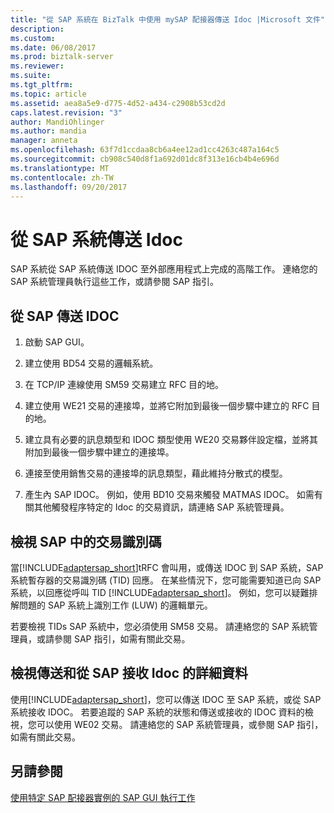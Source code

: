 ```yaml
---
title: "從 SAP 系統在 BizTalk 中使用 mySAP 配接器傳送 Idoc |Microsoft 文件"
description: 
ms.custom: 
ms.date: 06/08/2017
ms.prod: biztalk-server
ms.reviewer: 
ms.suite: 
ms.tgt_pltfrm: 
ms.topic: article
ms.assetid: aea8a5e9-d775-4d52-a434-c2908b53cd2d
caps.latest.revision: "3"
author: MandiOhlinger
ms.author: mandia
manager: anneta
ms.openlocfilehash: 63f7d1ccdaa8cb6a4ee12ad1cc4263c487a164c5
ms.sourcegitcommit: cb908c540d8f1a692d01dc8f313e16cb4b4e696d
ms.translationtype: MT
ms.contentlocale: zh-TW
ms.lasthandoff: 09/20/2017
---
```

# <a name="sending-idocs-from-an-sap-system"></a>從 SAP 系統傳送 Idoc
SAP 系統從 SAP 系統傳送 IDOC 至外部應用程式上完成的高階工作。 連絡您的 SAP 系統管理員執行這些工作，或請參閱 SAP 指引。  
  
## <a name="send-an-idoc-from-sap"></a>從 SAP 傳送 IDOC  
  
1.  啟動 SAP GUI。  
  
2.  建立使用 BD54 交易的邏輯系統。  
  
3.  在 TCP/IP 連線使用 SM59 交易建立 RFC 目的地。  
  
4.  建立使用 WE21 交易的連接埠，並將它附加到最後一個步驟中建立的 RFC 目的地。  
  
5.  建立具有必要的訊息類型和 IDOC 類型使用 WE20 交易夥伴設定檔，並將其附加到最後一個步驟中建立的連接埠。  
  
6.  連接至使用銷售交易的連接埠的訊息類型，藉此維持分散式的模型。  
  
7.  產生內 SAP IDOC。 例如，使用 BD10 交易來觸發 MATMAS IDOC。 如需有關其他觸發程序特定的 Idoc 的交易資訊，請連絡 SAP 系統管理員。  

## <a name="view-transaction-ids-in-sap"></a>檢視 SAP 中的交易識別碼
當[!INCLUDE[adaptersap_short](../../includes/adaptersap-short-md.md)]tRFC 會叫用，或傳送 IDOC 到 SAP 系統，SAP 系統暫存器的交易識別碼 (TID) 回應。 在某些情況下，您可能需要知道已向 SAP 系統，以回應從呼叫 TID [!INCLUDE[adaptersap_short](../../includes/adaptersap-short-md.md)]。 例如，您可以疑難排解問題的 SAP 系統上識別工作 (LUW) 的邏輯單元。  
  
 若要檢視 TIDs SAP 系統中，您必須使用 SM58 交易。 請連絡您的 SAP 系統管理員，或請參閱 SAP 指引，如需有關此交易。 

## <a name="view-details-about-idocs-sent-and-received-from-sap"></a>檢視傳送和從 SAP 接收 Idoc 的詳細資料
使用[!INCLUDE[adaptersap_short](../../includes/adaptersap-short-md.md)]，您可以傳送 IDOC 至 SAP 系統，或從 SAP 系統接收 IDOC。 若要追蹤的 SAP 系統的狀態和傳送或接收的 IDOC 資料的檢視，您可以使用 WE02 交易。 請連絡您的 SAP 系統管理員，或參閱 SAP 指引，如需有關此交易。  

  
## <a name="see-also"></a>另請參閱  
 [使用特定 SAP 配接器實例的 SAP GUI 執行工作](performing-tasks-using-the-sap-gui-for-specific-sap-adapter-scenarios.md)